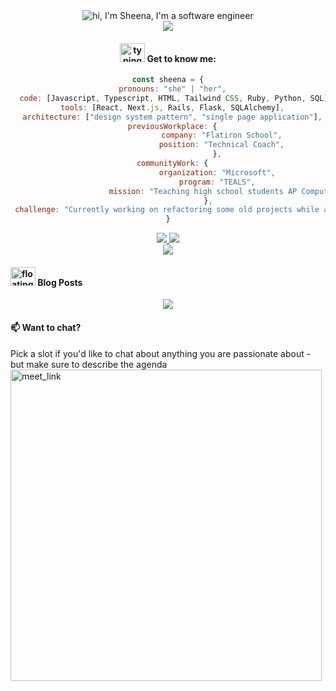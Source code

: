 <!-- Header Gif --> 
<div align="center">
<img align="center" alt="hi, I'm Sheena, I'm a software engineer" src="https://media3.giphy.com/media/57S7i3Bst3ptzFtkbL/giphy.gif"/>
</div>

<!-- Break -->
<div align="center">
<img align="center" src="https://github.com/sheenasany/sheenasany/assets/105241920/27113740-d154-43ef-a4d4-cad0b89023d7" />
</div>

<!-- About Me -->
<div align="center">
<h4><img src="https://camo.githubusercontent.com/63371d36886ee658f5a97401f393e1ab1684b2fd3de674b8f5efc7d410b2a3d0/68747470733a2f2f6d656469612e67697068792e636f6d2f6d656469612f57556c706c634d704f43456d5447427442572f67697068792e676966" alt="typing_cat" style=" width:40px; height:30px;"/> Get to know me: </h4>
<p>

```javascript
const sheena = {
  pronouns: "she" | "her",
  code: [Javascript, Typescript, HTML, Tailwind CSS, Ruby, Python, SQL],
  tools: [React, Next.js, Rails, Flask, SQLAlchemy],
  architecture: ["design system pattern", "single page application"],
  previousWorkplace: {
                        company: "Flatiron School",
                        position: "Technical Coach",
                      },
  communityWork: {
                      organization: "Microsoft",
                      program: "TEALS",
                      mission: "Teaching high school students AP Computer Science Principles for '23/24'",
                  },
 challenge: "Currently working on refactoring some old projects while also thinking up new ones"
}
```
</p>
</div>

<!-- Stats -->
<div align="center">
<a href="https://github.com/sheenasany/github-readme-stats">
<img src="https://github-readme-stats.vercel.app/api?username=sheenasany&show_icons=true&theme=ambient_gradient&hide_rank=true&hide=contribs"/>
</a>
<a href="https://github.com/sheenasany/github-readme-stats">
<img src="https://github-readme-stats.vercel.app/api/top-langs/?username=sheenasany&layout=compact"/>
</a>
</div>

<!-- Break -->
<div align="center">
<img align="center" src="https://github.com/sheenasany/sheenasany/assets/105241920/27113740-d154-43ef-a4d4-cad0b89023d7" />
</div>

<!-- Blog Posts --> 
<h4 align="left"> <img alt="floating kitty"src="https://github.com/sheenasany/sheenasany/assets/105241920/93e2789a-ac41-4832-abaf-f432b3becac8"  style=" width:40px; height:30px;"/> Blog Posts</h4>
<p> <!-- BLOG-POST-LIST:START -->

<!-- BLOG-POST-LIST:END --></p>

<!-- Break -->
<div align="center">
<img align="center" src="https://github.com/sheenasany/sheenasany/assets/105241920/27113740-d154-43ef-a4d4-cad0b89023d7" />
</div>

<h4>📫 Want to chat?</h4>
Pick a slot if you'd like to chat about anything you are passionate about - but make sure to describe the agenda
<a href="https://calendly.com/sheenasang/30min" target="_blank" rel="noopener noreferrer">
<img width="498" src="https://user-images.githubusercontent.com/15426564/144297439-f530f383-e73e-41e0-9914-a9b7d3f432e5.png" alt="meet_link" style=" max-width: 100%;"/>
</a>

<!--
**sheenasany/sheenasany** is a ✨ _special_ ✨ repository because its `README.md` (this file) appears on your GitHub profile.

Here are some ideas to get you started:

- 🔭 I’m currently working on ...
- 🌱 I’m currently learning ...
- 👯 I’m looking to collaborate on ...
- 🤔 I’m looking for help with ...
- 💬 Ask me about ...
- 📫 How to reach me: ...
- 😄 Pronouns: ...
- ⚡ Fun fact: ...
-->
